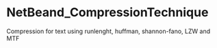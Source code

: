 # NetBeand_CompressionTechnique
Compression for text using runlenght, huffman, shannon-fano, LZW and MTF
